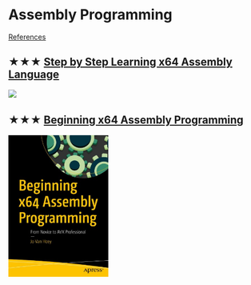# Assembly Programming
[References](assembly.md)

## ★★★ [Step by Step Learning x64 Assembly Language](resources/9781394155255.md)
[<img src="covers/9781394155255.jpg" width="200"/>](resources/9781394155255.md)

## ★★★ [Beginning x64 Assembly Programming](resources/9781484250761.md)
[<img src="covers/9781484250761.jpg" width="200"/>](resources/9781484250761.md)

